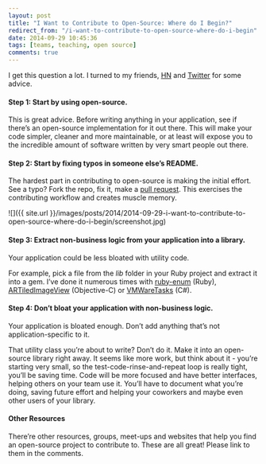 ```yaml
---
layout: post
title: "I Want to Contribute to Open-Source: Where do I Begin?"
redirect_from: "/i-want-to-contribute-to-open-source-where-do-i-begin"
date: 2014-09-29 10:45:36
tags: [teams, teaching, open source]
comments: true
---
```

I get this question a lot. I turned to my friends, [HN](https://news.ycombinator.com/item?id=8361790) and [Twitter](https://twitter.com/dblockdotorg/status/514789874155945986) for some advice.

#### Step 1: Start by using open-source.

This is great advice. Before writing anything in your application, see if there’s an open-source implementation for it out there. This will make your code simpler, cleaner and more maintainable, or at least will expose you to the incredible amount of software written by very smart people out there.

#### Step 2: Start by fixing typos in someone else’s README.

The hardest part in contributing to open-source is making the initial effort. See a typo? Fork the repo, fix it, make a [pull request](https://help.github.com/articles/using-pull-requests). This exercises the contributing workflow and creates muscle memory.

![]({{ site.url }}/images/posts/2014/2014-09-29-i-want-to-contribute-to-open-source-where-do-i-begin/screenshot.jpg)

#### Step 3: Extract non-business logic from your application into a library.

Your application could be less bloated with utility code.

For example, pick a file from the _lib_ folder in your Ruby project and extract it into a gem. I’ve done it numerous times with [ruby-enum](https://github.com/dblock/ruby-enum) (Ruby), [ARTiledImageView](https://github.com/dblock/ARTiledImageView) (Objective-C) or [VMWareTasks](https://github.com/dblock/vmwaretasks) (C#).

#### Step 4: Don’t bloat your application with non-business logic.

Your application is bloated enough. Don’t add anything that’s not application-specific to it.

That utility class you’re about to write? Don’t do it. Make it into an open-source library right away. It seems like more work, but think about it - you’re starting very small, so the test-code-rinse-and-repeat loop is really tight, you’ll be saving time. Code will be more focused and have better interfaces, helping others on your team use it. You’ll have to document what you’re doing, saving future effort and helping your coworkers and maybe even other users of your library.

#### Other Resources

There’re other resources, groups, meet-ups and websites that help you find an open-source project to contribute to. These are all great! Please link to them in the comments.
